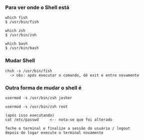 ### Para ver onde o Shell está
```
which fish
$ /usr/bin/fish

which zsh
$ /usr/bin/zsh

which bash
$ /usr/bin/bash
```
### Mudar Shell
```
chsh -s /usr/bin/fish
  -> obs: após executar o comando, dê exit e entre novamente

```

### Outra forma de mudar o shell é

```
usermod -s /usr/bin/zsh jesher

usermod -s /usr/bin/zsh root

(após isso executando)
cat /etc/passwd     <-- nota-se que foi alterado

feche o terminal e finalize a sessão do usuário / logout
depois de logar execute o terminal novamente
```
